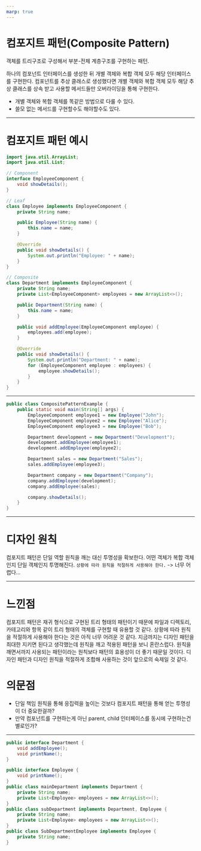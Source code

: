 ```yaml
---
marp: true
---
```


# 컴포지트 패턴(Composite Pattern)

객체를 트리구조로 구성해서 부분-전체 계층구조를 구현하는 패턴. 

하나의 컴포넌트 인터페이스를 생성한 뒤 개별 객체와 복합 객체 모두 해당 인터페이스를 구현한다.
컴포넌트를 추상 클래스로 생성했다면 개별 객체와 복합 객체 모두 해당 추상 클래스를 상속 받고 사용할 메서드들만 오버라이딩을 통해 구현한다.

- 개별 객체와 복합 객체를 똑같은 방법으로 다룰 수 있다.
- 쓸모 없는 메서드를 구현할수도 해야할수도 있다.

---

# 컴포지트 패턴 예시
```java
import java.util.ArrayList;
import java.util.List;

// Component
interface EmployeeComponent {
    void showDetails();
}

// Leaf
class Employee implements EmployeeComponent {
    private String name;

    public Employee(String name) {
        this.name = name;
    }

    @Override
    public void showDetails() {
        System.out.println("Employee: " + name);
    }
}

// Composite
class Department implements EmployeeComponent {
    private String name;
    private List<EmployeeComponent> employees = new ArrayList<>();

    public Department(String name) {
        this.name = name;
    }

    public void addEmployee(EmployeeComponent employee) {
        employees.add(employee);
    }

    @Override
    public void showDetails() {
        System.out.println("Department: " + name);
        for (EmployeeComponent employee : employees) {
            employee.showDetails();
        }
    }
}
```
---
```java
public class CompositePatternExample {
    public static void main(String[] args) {
        EmployeeComponent employee1 = new Employee("John");
        EmployeeComponent employee2 = new Employee("Alice");
        EmployeeComponent employee3 = new Employee("Bob");

        Department development = new Department("Development");
        development.addEmployee(employee1);
        development.addEmployee(employee2);

        Department sales = new Department("Sales");
        sales.addEmployee(employee3);

        Department company = new Department("Company");
        company.addEmployee(development);
        company.addEmployee(sales);

        company.showDetails();
    }
}

```
---

# 디자인 원칙

컴포지트 패턴은 단일 역할 원칙을 깨는 대신 투명성을 확보한다.
어떤 객체가 복합 객체인지 단일 객체인지 투명해진다.
`상황에 따라 원칙을 적절하게 사용해야 한다.` -> 너무 어렵다...

---

# 느낀점

컴포지트 패턴은 재귀 형식으로 구현된 트리 형태의 패턴이기 때문에 파일과 디렉토리, 카테고리와 항목 같이 트리 형태의 객체를 구현할 때 유용할 것 같다.
상황에 따라 원칙을 적절하게 사용해야 한다는 것은 아직 너무 어려운 것 같다. 지금까지는 디자인 패턴을 최대한 지키면 된다고 생각했는데 원칙을 깨고 적용된 패턴을 보니 혼란스럽다.
원칙을 깨면서까지 사용되는 패턴이라는 원칙보다 패턴의 효용성이 더 좋기 때문일 것이다.
디자인 패턴과 디자인 원칙을 적절하게 조합해 사용하는 것이 앞으로의 숙제일 것 같다.

# 의문점
- 단일 책임 원칙을 통해 응집력을 높이는 것보다 컴포지트 패턴을 통해 얻는 투명성이 더 중요한걸까?
- 만약 컴포넌트를 구현하는게 아닌 parent, child 인터페이스를 동시에 구현하는건 별로인가?
---

```java
public interface Department {
    void addEmployee();
    void printName();
}

public interface Employee {
    void printName();
}
public class mainDepartment implements Department {
    private String name;
    private List<Employee> employees = new ArrayList<>();
}
public class subDepartment implements Department, Employee {
    private String name;
    private List<Employee> employees = new ArrayList<>();
} 
public class SubDepartmentEmployee implements Employee {
    private String name;
}
```